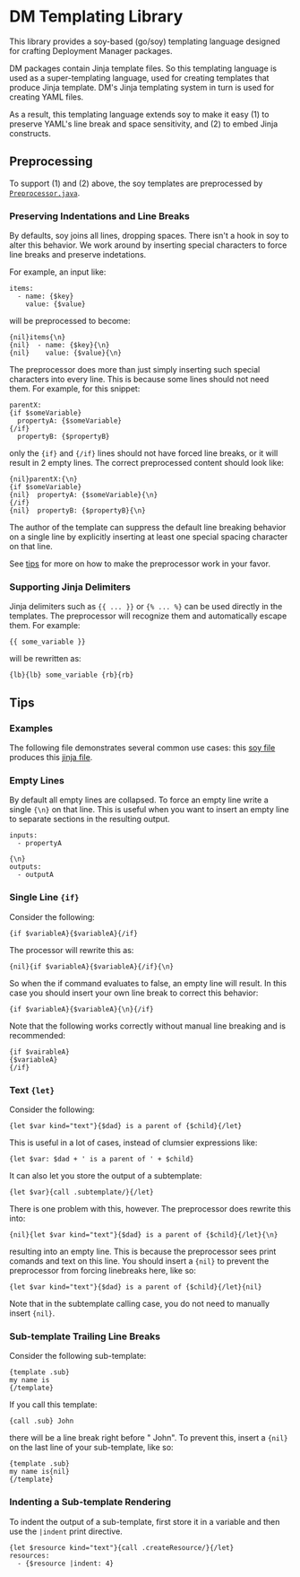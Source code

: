 # DM Templating Library

This library provides a soy-based (go/soy) templating language designed for
crafting Deployment Manager packages.

DM packages contain Jinja template files. So this templating language is used
as a super-templating language, used for creating templates that produce Jinja
template. DM's Jinja templating system in turn is used for creating YAML files.

As a result, this templating language extends soy to make it easy (1) to
preserve YAML's line break and space sensitivity, and (2) to embed Jinja
constructs.

## Preprocessing

To support (1) and (2) above, the soy templates are preprocessed by
[`Preprocessor.java`](http://cs/piper///depot/google3/third_party/java_src/deployment_manager_autogen/java/com/google/cloud/deploymentmanager/autogen/soy/Preprocessor.java).

### Preserving Indentations and Line Breaks

By defaults, soy joins all lines, dropping spaces. There isn't a hook in soy to
alter this behavior. We work around by inserting special characters to force
line breaks and preserve indetations.

For example, an input like:

    items:
      - name: {$key}
        value: {$value}

will be preprocessed to become:

    {nil}items{\n}
    {nil}  - name: {$key}{\n}
    {nil}    value: {$value}{\n}

The preprocessor does more than just simply inserting such special characters
into every line. This is because some lines should not need them. For example,
for this snippet:

    parentX:
    {if $someVariable}
      propertyA: {$someVariable}
    {/if}
      propertyB: {$propertyB}

only the `{if}` and `{/if}` lines should not have forced line breaks, or it will
result in 2 empty lines. The correct preprocessed content should look like:

    {nil}parentX:{\n}
    {if $someVariable}
    {nil}  propertyA: {$someVariable}{\n}
    {/if}
    {nil}  propertyB: {$propertyB}{\n}

The author of the template can suppress the default line breaking behavior on
a single line by explicitly inserting at least one special spacing character
on that line.

See [tips](#tips) for more on how to make the preprocessor work in your favor.

### Supporting Jinja Delimiters

Jinja delimiters such as `{{ ... }}` or `{% ... %}` can be used directly in the
templates. The preprocessor will recognize them and automatically escape them.
For example:

    {{ some_variable }}

will be rewritten as:

    {lb}{lb} some_variable {rb}{rb}

## Tips

### Examples

The following file demonstrates several common use cases: this
[soy file](http://cs/piper///depot/google3/javatests/com/google/cloud/deploymentmanager/autogen/soy/testdata/sanity_check.jinja.soy)
produces this
[jinja file](http://cs/piper///depot/google3/javatests/com/google/cloud/deploymentmanager/autogen/soy/testdata/sanity_check.jinja).

### Empty Lines

By default all empty lines are collapsed. To force an empty line write a
single `{\n}` on that line. This is useful when you want to insert an empty
line to separate sections in the resulting output.

    inputs:
      - propertyA

    {\n}
    outputs:
      - outputA

### Single Line `{if}`

Consider the following:

    {if $variableA}{$variableA}{/if}

The processor will rewrite this as:

    {nil}{if $variableA}{$variableA}{/if}{\n}

So when the if command evaluates to false, an empty line will result. In this
case you should insert your own line break to correct this behavior:

    {if $variableA}{$variableA}{\n}{/if}

Note that the following works correctly without manual line breaking and is
recommended:

    {if $vairableA}
    {$variableA}
    {/if}

### Text `{let}`

Consider the following:

    {let $var kind="text"}{$dad} is a parent of {$child}{/let}

This is useful in a lot of cases, instead of clumsier expressions like:

    {let $var: $dad + ' is a parent of ' + $child}

It can also let you store the output of a subtemplate:

    {let $var}{call .subtemplate/}{/let}

There is one problem with this, however. The preprocessor does rewrite this
into:

    {nil}{let $var kind="text"}{$dad} is a parent of {$child}{/let}{\n}

resulting into an empty line. This is because the preprocessor sees print
comands and text on this line. You should insert a `{nil}` to prevent the
preprocessor from forcing linebreaks here, like so:

    {let $var kind="text"}{$dad} is a parent of {$child}{/let}{nil}

Note that in the subtemplate calling case, you do not need to manually
insert `{nil}`.

### Sub-template Trailing Line Breaks

Consider the following sub-template:

    {template .sub}
    my name is
    {/template}

If you call this template:

    {call .sub} John

there will be a line break right before " John". To prevent this, insert a
`{nil}` on the last line of your sub-template, like so:

    {template .sub}
    my name is{nil}
    {/template}

### Indenting a Sub-template Rendering

To indent the output of a sub-template, first store it in a variable and then
use the `|indent` print directive.

    {let $resource kind="text"}{call .createResource/}{/let}
    resources:
      - {$resource |indent: 4}
